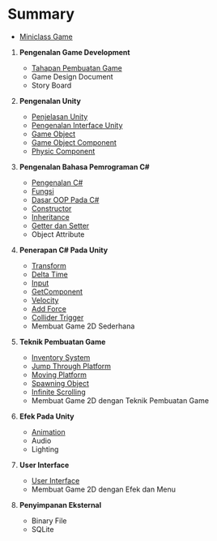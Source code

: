# Summary

- [Miniclass Game](README.md)
1.  **Pengenalan Game Development**
    - [Tahapan Pembuatan Game](materi/pengenalan-game-dev/tahapan-pembuatan-game.md)
    - Game Design Document
    - Story Board
2.  **Pengenalan Unity**

    - [Penjelasan Unity](materi/pengenalan-unity/penjelasan-unity.md)
    - [Pengenalan Interface Unity](materi/pengenalan-unity/pengenalan-interface-unity.md)
    - [Game Object](materi/pengenalan-unity/game-object.md)
    - [Game Object Component](materi/pengenalan-unity/game-object-component.md)
    - [Physic Component](materi/pengenalan-unity/physic2d.md)

3.  **Pengenalan Bahasa Pemrograman C#**

    - [Pengenalan C#](materi/pengenalan-c-sharp/pengenalan-cSharp.md)
    - [Fungsi](materi/pengenalan-c-sharp/fungsi.md)
    - [Dasar OOP Pada C#](materi/pengenalan-c-sharp/dasar-oop-cSharp.md)
    - [Constructor](materi/pengenalan-c-sharp/constructor.md)
    - [Inheritance](materi/pengenalan-c-sharp/inheritance.md)
    - [Getter dan Setter](materi/pengenalan-c-sharp/getter-dan-setter.md)
    - Object Attribute

4.  **Penerapan C# Pada Unity**

    - [Transform](materi/penerapan-c-sharp-pada-unity/transform.md)
    - [Delta Time](materi/penerapan-c-sharp-pada-unity/delta-time.md)
    - [Input](materi/penerapan-c-sharp-pada-unity/input.md)
    - [GetComponent](materi/penerapan-c-sharp-pada-unity/getcomponent.md)
    - [Velocity](materi/penerapan-c-sharp-pada-unity/velocity.md)
    - [Add Force](materi/penerapan-c-sharp-pada-unity/addForce.md)
    - [Collider Trigger](materi/penerapan-c-sharp-pada-unity/collider-trigger.md)
    - Membuat Game 2D Sederhana

5.  **Teknik Pembuatan Game**

    - [Inventory System](https://unity3d.com/learn/tutorials/projects/2d-game-kit/inventory-system)
    - [Jump Through Platform](https://www.youtube.com/watch?v=acFYSKle6wY)
    - [Moving Platform](https://www.youtube.com/watch?v=O6wlIqe2lTA)
    - [Spawning Object](https://www.youtube.com/watch?v=tz2fRF2GnqY)
    - [Infinite Scrolling](https://www.youtube.com/watch?v=IgZQjGyB9zg)
    - Membuat Game 2D dengan Teknik Pembuatan Game

6.  **Efek Pada Unity**

    - [Animation](materi/efek-pada-unity/animation.md)
    - Audio
    - Lighting

7.  **User Interface**

    - [User Interface](materi/user-interface/user-interface.md)
    - Membuat Game 2D dengan Efek dan Menu

8.  **Penyimpanan Eksternal**
    - Binary File
    - SQLite
